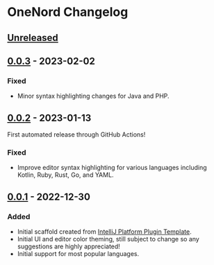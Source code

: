 <!-- Keep a Changelog guide -> https://keepachangelog.com -->

# OneNord Changelog

## [Unreleased]

## [0.0.3] - 2023-02-02

### Fixed
- Minor syntax highlighting changes for Java and PHP.

## [0.0.2] - 2023-01-13
First automated release through GitHub Actions!

### Fixed
- Improve editor syntax highlighting for various languages including Kotlin, Ruby, Rust, Go, and YAML.

## [0.0.1] - 2022-12-30

### Added
- Initial scaffold created from [IntelliJ Platform Plugin Template](https://github.com/JetBrains/intellij-platform-plugin-template).
- Initial UI and editor color theming, still subject to change so any suggestions are highly appreciated!
- Initial support for most popular languages.

[Unreleased]: https://github.com/rmehri01/onenord-jetbrains/compare/v0.0.3...HEAD
[0.0.3]: https://github.com/rmehri01/onenord-jetbrains/compare/v0.0.2...v0.0.3
[0.0.2]: https://github.com/rmehri01/onenord-jetbrains/compare/v0.0.1...v0.0.2
[0.0.1]: https://github.com/rmehri01/onenord-jetbrains/commits/v0.0.1
